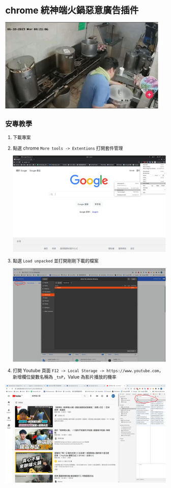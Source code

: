 # chrome 統神端火鍋惡意廣告插件

<img src="./img/output.gif" alt="output" style="zoom:100%;" />

## 安專教學
1. 下載專案

2. 點選 chrome `More tools -> Extentions` 打開套件管理

   <img src="./img/how2install1.png" alt="how2install1" style="zoom:50%;" />

3. 點選 `Load unpacked` 並打開剛剛下載的檔案

   <img src="./img/how2install2.png" alt="how2install2" style="zoom:50%;" />

4. 打開 Youtube 頁面 `F12 -> Local Storage -> https://www.youtube.com`，新增欄位變數名稱為 `_tsP`，Value 為影片播放的機率

<img src="./img/how2install3.png" alt="how2install3" style="zoom:50%;" />
